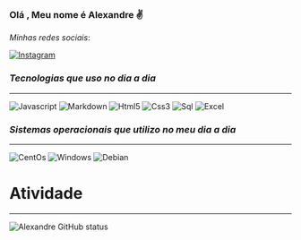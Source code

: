### Olá , Meu nome é Alexandre ✌️

*Minhas redes sociais*:


[![Instagram](https://img.shields.io/badge/Instagram-E4405F?style=for-the-badge&logo=instagram&logoColor=white)](https://www.instagram.com/alexandre.__lopes/)


###  __*Tecnologias que uso no dia a dia*__
***
 ![ Javascript]( https://img.shields.io/badge/JavaScript-F7DF1E?style=for-the-badge&logo=javascript&logoColor=black)
 ![Markdown](https://img.shields.io/badge/Markdown-000000?style=for-the-badge&logo=markdown&logoColor=white)
 ![Html5](https://img.shields.io/badge/HTML5-E34F26?style=for-the-badge&logo=html5&logoColor=white)
 ![Css3](https://img.shields.io/badge/CSS3-1572B6?style=for-the-badge&logo=css3&logoColor=white)
 ![Sql](https://img.shields.io/badge/PostgreSQL-316192?style=for-the-badge&logo=postgresql&logoColor=white)
 ![Excel](https://img.shields.io/badge/Microsoft_Excel-217346?style=for-the-badge&logo=microsoft-excel&logoColor=white)
 
 
 ### __*Sistemas operacionais que utilizo no meu dia a dia*__ 
 ***
 ![CentOs](https://img.shields.io/badge/Cent%20OS-262577?style=for-the-badge&logo=CentOS&logoColor=white)
 ![Windows](https://img.shields.io/badge/Windows-0078D6?style=for-the-badge&logo=windows&logoColor=white)
 ![Debian](https://img.shields.io/badge/Debian-A81D33?style=for-the-badge&logo=debian&logoColor=white)
 
 
 
 # Atividade
 ***
 ![Alexandre GitHub status](https://github-readme-stats.vercel.app/api?username=Alexandre3105&show_icons=true&theme=dark)

